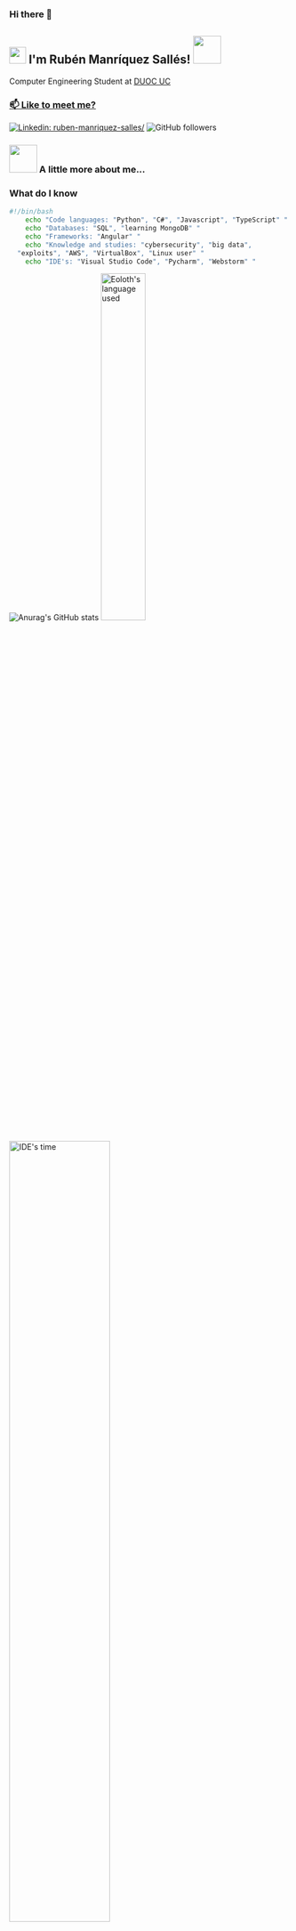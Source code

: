 ### Hi there 👋

<h2><img src="https://emojis.slackmojis.com/emojis/images/1643514389/3643/cool-doge.gif?1643514389" width="30"/> I'm Rubén Manríquez Sallés! 
  <img src="https://emojis.slackmojis.com/emojis/images/1643515329/13477/abra_pokemon.gif?1643515329" width="50"></h2>
  <p>Computer Engineering Student at <a href="https://www.duoc.cl/">DUOC UC
</p>

  ### 📫 Like to meet me?
[![Linkedin: ruben-manriquez-salles/](https://img.shields.io/badge/linkedin-ruben--manriquez--salles-skyblue?style=flat-square&logo=Linkedin&logoColor=white&link=https://www.linkedin.com/in/ruben-manriquez-salles/)](https://www.linkedin.com/in/ruben-manriquez-salles/)
![GitHub followers](https://img.shields.io/github/followers/eoloth?label=Follow&style=social)


### <img src="https://emojis.slackmojis.com/emojis/images/1643514559/5584/deployparrot.gif?1643514559" width="50"> A little more about me...  

### What do I know

```bash
#!/bin/bash
    echo "Code languages: "Python", "C#", "Javascript", "TypeScript" "
    echo "Databases: "SQL", "learning MongoDB" "
    echo "Frameworks: "Angular" "
    echo "Knowledge and studies: "cybersecurity", "big data", 
  "exploits", "AWS", "VirtualBox", "Linux user" "
    echo "IDE's: "Visual Studio Code", "Pycharm", "Webstorm" "
```

![Anurag's GitHub stats](https://github-readme-stats.vercel.app/api?username=Eoloth&show_icons=true&theme=gruvbox)
</a>
<a href="https://github.com/Eoloth/Eoloth"><img alt="Eoloth's language used" src="https://github-readme-stats.vercel.app/api/top-langs/?username=Eoloth&layout=compact&langs_count=8&theme=gruvbox" width=40%/></a>
<img alt="IDE's time" src="https://wakatime.com/share/@eoloth/8b86b760-23e7-41c3-8fd0-33298d966fcd.svg" width=60%>

### Coding Stats
<!--START_SECTION:waka-->

```text
HTML           3 hrs 40 mins   ██████████░░░░░░░░░░░░░░░   39.81 %
TypeScript     3 hrs 26 mins   █████████▒░░░░░░░░░░░░░░░   37.24 %
JavaScript     1 hr 39 mins    ████▒░░░░░░░░░░░░░░░░░░░░   17.97 %
JSON           20 mins         █░░░░░░░░░░░░░░░░░░░░░░░░   03.61 %
CSS            5 mins          ▒░░░░░░░░░░░░░░░░░░░░░░░░   00.99 %
nx workspace   2 mins          ░░░░░░░░░░░░░░░░░░░░░░░░░   00.38 %
```

<!--END_SECTION:waka-->

NOTE: Top languages does not indicate my skill level or anything like that. It is just a metric of which languages have been hosted by me on GitHub based on the usage across repositories. There are others which I haven't put up on GitHub.

<img width="1582" alt="Captura de Pantalla 2022-06-25 a la(s) 14 04 53" src="https://user-images.githubusercontent.com/53416886/175785381-04bbb8e6-c5d4-474c-bcf3-0a21c8dabc2b.png">
